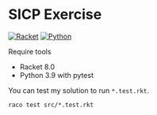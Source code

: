 # SICP Exercise

[![Racket](https://github.com/x86chi/SICP-Exercise/actions/workflows/racket.yml/badge.svg)](https://github.com/x86chi/SICP-Exercise/actions/workflows/racket.yml) [![Python](https://github.com/x86chi/SICP-Exercise/actions/workflows/python.yml/badge.svg)](https://github.com/x86chi/SICP-Exercise/actions/workflows/python.yml)

Require tools

- Racket 8.0
- Python 3.9 with pytest

You can test my solution to run `*.test.rkt`.

```
raco test src/*.test.rkt
```
